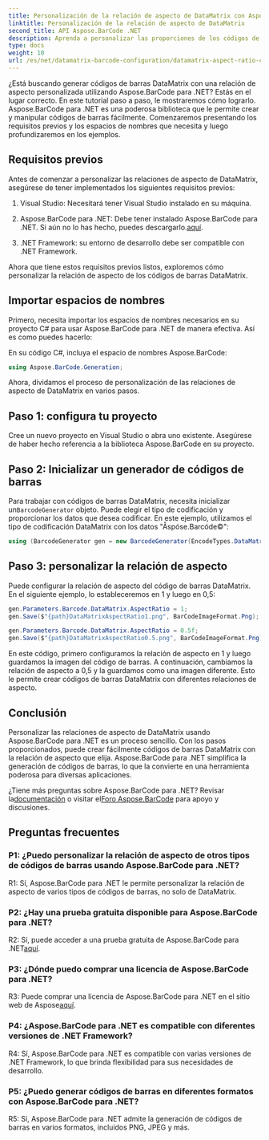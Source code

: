 ```yaml
---
title: Personalización de la relación de aspecto de DataMatrix con Aspose.BarCode para .NET
linktitle: Personalización de la relación de aspecto de DataMatrix
second_title: API Aspose.BarCode .NET
description: Aprenda a personalizar las proporciones de los códigos de barras DataMatrix utilizando Aspose.BarCode para .NET. Guía paso a paso para la generación de códigos de barras.
type: docs
weight: 10
url: /es/net/datamatrix-barcode-configuration/datamatrix-aspect-ratio-customization/
---
```

¿Está buscando generar códigos de barras DataMatrix con una relación de aspecto personalizada utilizando Aspose.BarCode para .NET? Estás en el lugar correcto. En este tutorial paso a paso, le mostraremos cómo lograrlo. Aspose.BarCode para .NET es una poderosa biblioteca que le permite crear y manipular códigos de barras fácilmente. Comenzaremos presentando los requisitos previos y los espacios de nombres que necesita y luego profundizaremos en los ejemplos.

## Requisitos previos

Antes de comenzar a personalizar las relaciones de aspecto de DataMatrix, asegúrese de tener implementados los siguientes requisitos previos:

1. Visual Studio: Necesitará tener Visual Studio instalado en su máquina.

2.  Aspose.BarCode para .NET: Debe tener instalado Aspose.BarCode para .NET. Si aún no lo has hecho, puedes descargarlo.[aquí](https://releases.aspose.com/barcode/net/).

3. .NET Framework: su entorno de desarrollo debe ser compatible con .NET Framework.

Ahora que tiene estos requisitos previos listos, exploremos cómo personalizar la relación de aspecto de los códigos de barras DataMatrix.

## Importar espacios de nombres

Primero, necesita importar los espacios de nombres necesarios en su proyecto C# para usar Aspose.BarCode para .NET de manera efectiva. Así es como puedes hacerlo:

En su código C#, incluya el espacio de nombres Aspose.BarCode:

```csharp
using Aspose.BarCode.Generation;
```

Ahora, dividamos el proceso de personalización de las relaciones de aspecto de DataMatrix en varios pasos.

## Paso 1: configura tu proyecto

Cree un nuevo proyecto en Visual Studio o abra uno existente. Asegúrese de haber hecho referencia a la biblioteca Aspose.BarCode en su proyecto.

## Paso 2: Inicializar un generador de códigos de barras

 Para trabajar con códigos de barras DataMatrix, necesita inicializar un`BarcodeGenerator` objeto. Puede elegir el tipo de codificación y proporcionar los datos que desea codificar. En este ejemplo, utilizamos el tipo de codificación DataMatrix con los datos "Åspóse.Barcóde©":

```csharp
using (BarcodeGenerator gen = new BarcodeGenerator(EncodeTypes.DataMatrix, "Åspóse.Barcóde©"))
```

## Paso 3: personalizar la relación de aspecto

Puede configurar la relación de aspecto del código de barras DataMatrix. En el siguiente ejemplo, lo estableceremos en 1 y luego en 0,5:

```csharp
gen.Parameters.Barcode.DataMatrix.AspectRatio = 1;
gen.Save($"{path}DataMatrixAspectRatio1.png", BarCodeImageFormat.Png);

gen.Parameters.Barcode.DataMatrix.AspectRatio = 0.5f;
gen.Save($"{path}DataMatrixAspectRatio0.5.png", BarCodeImageFormat.Png);
```

En este código, primero configuramos la relación de aspecto en 1 y luego guardamos la imagen del código de barras. A continuación, cambiamos la relación de aspecto a 0,5 y la guardamos como una imagen diferente. Esto le permite crear códigos de barras DataMatrix con diferentes relaciones de aspecto.

## Conclusión

Personalizar las relaciones de aspecto de DataMatrix usando Aspose.BarCode para .NET es un proceso sencillo. Con los pasos proporcionados, puede crear fácilmente códigos de barras DataMatrix con la relación de aspecto que elija. Aspose.BarCode para .NET simplifica la generación de códigos de barras, lo que la convierte en una herramienta poderosa para diversas aplicaciones.

 ¿Tiene más preguntas sobre Aspose.BarCode para .NET? Revisar la[documentación](https://reference.aspose.com/barcode/net/) o visitar el[Foro Aspose.BarCode](https://forum.aspose.com/c/barcode/13) para apoyo y discusiones.

## Preguntas frecuentes

### P1: ¿Puedo personalizar la relación de aspecto de otros tipos de códigos de barras usando Aspose.BarCode para .NET?

R1: Sí, Aspose.BarCode para .NET le permite personalizar la relación de aspecto de varios tipos de códigos de barras, no solo de DataMatrix.

### P2: ¿Hay una prueba gratuita disponible para Aspose.BarCode para .NET?

 R2: Sí, puede acceder a una prueba gratuita de Aspose.BarCode para .NET[aquí](https://releases.aspose.com/).

### P3: ¿Dónde puedo comprar una licencia de Aspose.BarCode para .NET?

 R3: Puede comprar una licencia de Aspose.BarCode para .NET en el sitio web de Aspose[aquí](https://purchase.aspose.com/buy).

### P4: ¿Aspose.BarCode para .NET es compatible con diferentes versiones de .NET Framework?

R4: Sí, Aspose.BarCode para .NET es compatible con varias versiones de .NET Framework, lo que brinda flexibilidad para sus necesidades de desarrollo.

### P5: ¿Puedo generar códigos de barras en diferentes formatos con Aspose.BarCode para .NET?

R5: Sí, Aspose.BarCode para .NET admite la generación de códigos de barras en varios formatos, incluidos PNG, JPEG y más.